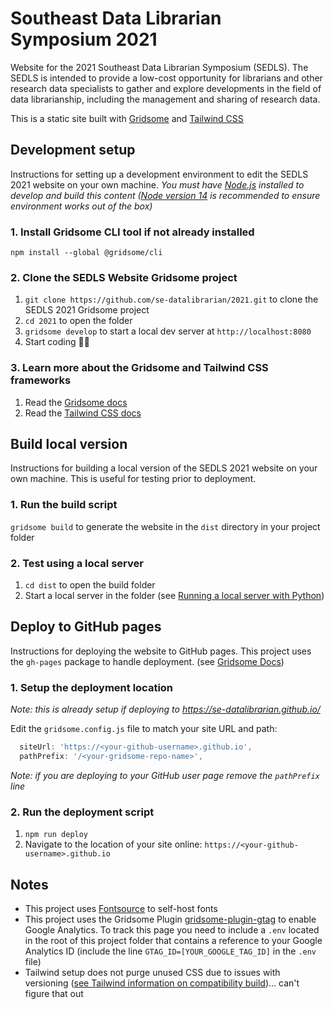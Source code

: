 # Southeast Data Librarian Symposium 2021

Website for the 2021 Southeast Data Librarian Symposium (SEDLS). The SEDLS is intended to provide a low-cost opportunity for librarians and other research data specialists to gather and explore developments in the field of data librarianship, including the management and sharing of research data.

This is a static site built with [Gridsome](https://gridsome.org/) and [Tailwind CSS](https://tailwindcss.com/)

## Development setup

Instructions for setting up a development environment to edit the SEDLS 2021 website on your own machine. *You must have [Node.js](https://nodejs.org/en/) installed to develop and build this content ([Node version 14](https://nodejs.org/download/release/v14.17.3/) is recommended to ensure environment works out of the box)*

### 1. Install Gridsome CLI tool if not already installed

`npm install --global @gridsome/cli`

### 2. Clone the SEDLS Website Gridsome project

1. `git clone https://github.com/se-datalibrarian/2021.git` to clone the SEDLS 2021 Gridsome project
2. `cd 2021` to open the folder
3. `gridsome develop` to start a local dev server at `http://localhost:8080`
4. Start coding 🎉🙌

### 3. Learn more about the Gridsome and Tailwind CSS frameworks

1. Read the [Gridsome docs](https://gridsome.org/docs/)
2. Read the [Tailwind CSS docs](https://tailwindcss.com/docs/utility-first)

## Build local version

Instructions for building a local version of the SEDLS 2021 website on your own machine. This is useful for testing prior to deployment.

### 1. Run the build script

`gridsome build` to generate the website in the `dist` directory in your project folder

### 2. Test using a local server

1. `cd dist` to open the build folder
2. Start a local server in the folder (see [Running a local server with Python](https://developer.mozilla.org/en-US/docs/Learn/Common_questions/set_up_a_local_testing_server))

## Deploy to GitHub pages

Instructions for deploying the website to GitHub pages. This project uses the `gh-pages` package to handle deployment. (see [Gridsome Docs](https://gridsome.org/docs/deploy-to-github/))

### 1. Setup the deployment location

*Note: this is already setup if deploying to <https://se-datalibrarian.github.io/>*

Edit the `gridsome.config.js` file to match your site URL and path:

  ```js
    siteUrl: 'https://<your-github-username>.github.io',
    pathPrefix: '/<your-gridsome-repo-name>',
  ```

  *Note: if you are deploying to your GitHub user page remove the `pathPrefix` line*
### 2. Run the deployment script

1. `npm run deploy`
2. Navigate to the location of your site online: `https://<your-github-username>.github.io`

## Notes

- This project uses [Fontsource](https://fontsource.org/) to self-host fonts
- This project uses the Gridsome Plugin [gridsome-plugin-gtag](https://gridsome.org/plugins/gridsome-plugin-gtag) to enable Google Analytics. To track this page you need to include a `.env` located in the root of this project folder that contains a reference to your Google Analytics ID (include the line `GTAG_ID=[YOUR_GOOGLE_TAG_ID]` in the `.env` file)
- Tailwind setup does not purge unused CSS due to issues with versioning ([see Tailwind information on compatibility build](https://tailwindcss.com/docs/installation#post-css-7-compatibility-build))... can't figure that out
